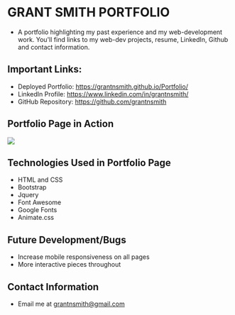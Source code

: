 # GRANT SMITH PORTFOLIO
* A portfolio highlighting my past experience and my web-development work. You'll find links to my web-dev projects, resume, LinkedIn, Github and contact information. 

## Important Links:
* Deployed Portfolio: https://grantnsmith.github.io/Portfolio/
* LinkedIn Profile: https://www.linkedin.com/in/grantnsmith/
* GitHub Repository: https://github.com/grantnsmith

## Portfolio Page in Action
![](./assets/portfolio.gif)

## Technologies Used in Portfolio Page
* HTML and CSS
* Bootstrap
* Jquery
* Font Awesome
* Google Fonts
* Animate.css

## Future Development/Bugs
* Increase mobile responsiveness on all pages
* More interactive pieces throughout

## Contact Information
* Email me at grantnsmith@gmail.com
